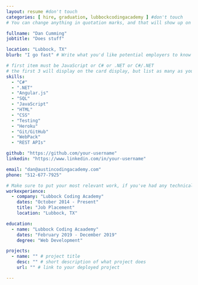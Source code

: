 ```yaml
---
layout: resume #don't touch
categories: [ hire, graduation, lubbockcodingacademy ] #don't touch
# You can change anything in quotation marks, and that will show up on your profile.

fullname: "Dan Cumming"
jobtitle: "Does stuff"

location: "Lubbock, TX"
blurb: "I go fast" # Write what you'd like potential employers to know about you, and your story of how you became passionate for coding as a career.

# first item must be JavaScript or C# or .NET or C#/.NET
# the first 3 will display on the card display, but list as many as you want, they will be visible on your hire page
skills:
  - "C#"
  - ".NET"
  - "Angular.js"
  - "SQL"
  - "JavaScript"
  - "HTML"
  - "CSS"
  - "Testing"
  - "Heroku"
  - "Git/GitHub"
  - "WebPack"
  - "REST APIs"

github: "https://github.com/your-username"
linkedin: "https://www.linkedin.com/in/your-username"

email: "dan@austincodingacademy.com"
phone: "512-677-7925"

# Make sure to put your most relevant work, if you've had any technical roles or relevant skills like management, etc. Don't worry about putting every job you've had!
workexperience:
  - company: "Lubbock Coding Academy"
    dates: "October 2014 - Present"
    title: "Job Placement"
    location: "Lubbock, TX"

education:
  - name: "Lubbock Coding Acaademy"
    dates: "February 2019 - December 2019"
    degree: "Web Development"

projects:
  - name: "" # project title
    desc: "" # short description of what project does
    url: "" # link to your deployed project

---
```

